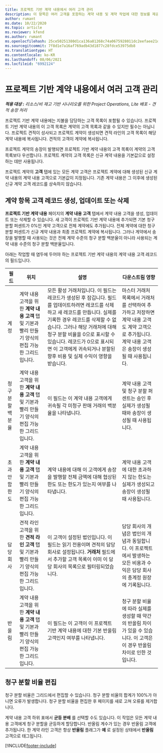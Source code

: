 ```yaml
---
title: 프로젝트 기반 계약 내용에서 여러 고객 관리
description: 이 항목은 여러 고객을 포함하는 계약 내용 및 계약 작업에 대한 정보를 제공합니다.
author: rumant
ms.date: 10/22/2020
ms.topic: article
ms.reviewer: kfend
ms.author: rumant
ms.openlocfilehash: 25ce50251380d1ca136a81268c74a0675928011dc2eefaee21df83cdd62845a9
ms.sourcegitcommit: 7f8d1e7a16af769adb43d1877c28fdce53975db8
ms.translationtype: HT
ms.contentlocale: ko-KR
ms.lasthandoff: 08/06/2021
ms.locfileid: "6992124"
---
```

# <a name="manage-multiple-customers-on-project-based-contract-lines"></a>프로젝트 기반 계약 내용에서 여러 고객 관리

_**적용 대상 :** 리소스/비 재고 기반 시나리오를 위한 Project Operations, Lite 배포 - 견적 송장 처리_

프로젝트 기반 계약 내용에는 지불을 담당하는 고객 목록이 포함될 수 있습니다. 프로젝트 기반 계약 내용의 이 고객 목록은 계약의 고객 목록과 같을 수 있지만 필수는 아닙니다. 프로젝트 견적이 성사되고 프로젝트 계약이 생성되면 견적 라인의 고객 목록이 해당 계약 내용에 복사됩니다. 견적의 고객이 계약에 복사됩니다.

프로젝트 계약의 송장이 발행되면 프로젝트 기반 계약 내용의 고객 목록이 계약의 고객 목록보다 우선합니다. 프로젝트 계약의 고객 목록은 신규 계약 내용을 기본값으로 설정하는 데만 사용됩니다.

프로젝트 계약의 **고객** 탭에 있는 모든 계약 고객은 프로젝트 계약에 대해 생성된 신규 계약 내용의 계약 내용 고객으로 기본값이 지정됩니다. 기존 계약 내용은 그 이후에 생성된 신규 계약 고객 레코드를 상속하지 않습니다.

## <a name="create-update-or-delete-a-contract-line-customer-record"></a>계약 항목 고객 레코드 생성, 업데이트 또는 삭제

**프로젝트 기반 계약 내용** 페이지의 **계약 내용 고객** 탭에서 계약 내용 고객을 생성, 업데이트 또는 삭제할 수 있습니다. 새 고객이 프로젝트 기반 계약 내용에 추가되면 기본 청구 분할 퍼센트가 0%인 계약 고객으로 전체 계약에도 추가됩니다. 전체 계약에 대한 청구 분할 퍼센트가 신규 계약 내용과 최종 프로젝트 계약에 복사됩니다. 그러나 계약에서 송장을 발행할 때 사용되는 것은 전체 계약 수준의 청구 분할 백분율이 아니라 사용되는 계약 내용 수준의 청구 분할 백분율입니다. 

아래는 작업할 때 염두에 두어야 하는 프로젝트 기반 계약 내용의 계약 내용 고객 레코드의 필드입니다.

| 필드 | 위치 | 설명 | 다운스트림 영향 |
| --- | --- | --- | --- |
| 계정 | 계약 내용 고객을 위한 **계약 내용 고객** 탭 및 기본과 빨리 만들기 양식의 편집 가능한 그리드입니다. | 모든 활성 거래처입니다. 이 필드는 레코드가 생성된 후 잠깁니다. 필드를 업데이트하려면 레코드를 삭제하고 새 레코드를 만듭니다. 실제를 기록한 경우 레코드를 삭제할 수 없습니다. 그러나 해당 거래처에 대해 청구 분할 비율을 0으로 표시할 수 있습니다. 레코드가 0으로 표시되면 이 고객에게 귀속되거나 분할된 향후 비용 및 실제 수익이 영향을 받습니다. | 마스터 거래처 목록에서 거래처를 선택하여 추가하고 저장하면 계약 내용 고객도 계약 고객으로 추가됩니다. 계약 내용 고객은 송장이 생성될 때 사용됩니다. |
| 청구 분할 백분율 | 계약 내용 고객을 위한 **계약 내용 고객** 탭 및 기본과 빨리 만들기 양식의 편집 가능한 그리드입니다. | 이 필드는 이 계약 내용 고객에게 귀속될 각 미청구 판매 거래의 백분율을 나타냅니다. | 계약 내용 고객 및 청구 분할 퍼센트는 승인 후 실제가 생성될 때와 송장이 생성될 때 사용됩니다. |
| 초과 안 함 한도 | 계약 내용 고객을 위한 **계약 내용 고객** 탭 및 기본과 빨리 만들기 양식의 편집 가능한 그리드입니다. | 계약 내용에 대해 이 고객에게 송장을 발행할 전체 금액에 대해 협상된 한도 또는 한도가 있는지 여부를 나타냅니다. | 계약 내용 고객에 대한 초과하지 않는 한도는 실제가 생성되고 송장이 생성될 때 사용됩니다. |
| 담당 회사 | 견적 라인 고객을 위한 **견적 라인 고객** 탭 및 기본과 빨리 만들기 양식의 편집 가능한 그리드입니다. | 이 고객이 설정된 법인입니다. 이 필드는 읽기 전용이며 견적의 담당 회사로 설정됩니다. **거래처** 필드에서 추가할 고객 목록이 이미 이 담당 회사의 목록으로 필터링되었습니다. | 담당 회사의 개념은 법인의 개념과 동일합니다. 이 프로젝트에서 발생하는 모든 비용과 수익은 담당 회사의 총계정 원장에 기록됩니다. |
| 반올림 | 계약 내용 고객을 위한 **계약 내용 고객** 탭 및 기본과 빨리 만들기 양식의 편집 가능한 그리드입니다. | 이 필드는 이 고객이 이 프로젝트 기반 계약 내용에 대한 기본 반올림 고객인지 여부를 나타냅니다. | 청구 분할 비율에 따라 실제를 생성할 때 약간의 반올림 차이가 있을 수 있습니다. 이 고객은 이 경우 반올림 차이로 인한 것입니다. |

## <a name="edit-billing-split-percentages"></a>청구 분할 비율 편집

청구 분할 비율은 그리드에서 편집할 수 있습니다. 청구 분할 비율의 합계가 100%가 아니면 오류가 발생합니다. 청구 분할 비율을 편집한 후 페이지를 새로 고쳐 오류를 제거합니다.

계약 내용 고객 하위 표에서 **균등 분배** 를 선택할 수도 있습니다. 이 작업은 모든 계약 내용 고객에게 청구 분할을 균등하게 할당합니다. 반올림 계수가 있는 경우 반올림 고객에 추가됩니다. 한 계약 라인 고객은 항상 **반올림** 플래그가 **예** 로 설정된 상태에서 **반올림** 고객으로 태그됩니다.


[!INCLUDE[footer-include](../includes/footer-banner.md)]